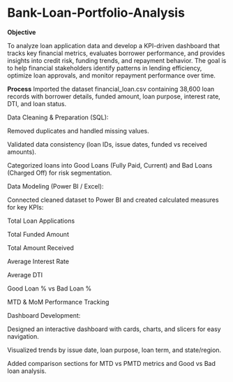 # Bank-Loan-Portfolio-Analysis

**Objective**

To analyze loan application data and develop a KPI-driven dashboard that tracks key financial metrics, evaluates borrower performance, and provides insights into credit risk, funding trends, and repayment behavior.
The goal is to help financial stakeholders identify patterns in lending efficiency, optimize loan approvals, and monitor repayment performance over time.

**Process**
Imported the dataset financial_loan.csv containing 38,600 loan records with borrower details, funded amount, loan purpose, interest rate, DTI, and loan status.

Data Cleaning & Preparation (SQL):

Removed duplicates and handled missing values.

Validated data consistency (loan IDs, issue dates, funded vs received amounts).

Categorized loans into Good Loans (Fully Paid, Current) and Bad Loans (Charged Off) for risk segmentation.

Data Modeling (Power BI / Excel):

Connected cleaned dataset to Power BI and created calculated measures for key KPIs:

Total Loan Applications

Total Funded Amount

Total Amount Received

Average Interest Rate

Average DTI

Good Loan % vs Bad Loan %

MTD & MoM Performance Tracking

Dashboard Development:

Designed an interactive dashboard with cards, charts, and slicers for easy navigation.

Visualized trends by issue date, loan purpose, loan term, and state/region.

Added comparison sections for MTD vs PMTD metrics and Good vs Bad loan analysis.
